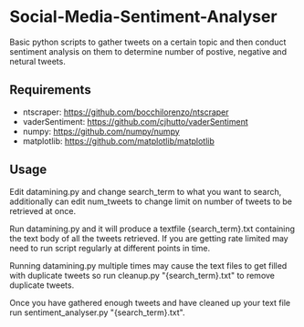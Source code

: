 # Social-Media-Sentiment-Analyser
Basic python scripts to gather tweets on a certain topic and then conduct sentiment analysis on them to determine number of postive, negative and netural tweets.

## Requirements
- ntscraper: https://github.com/bocchilorenzo/ntscraper
- vaderSentiment: https://github.com/cjhutto/vaderSentiment
- numpy: https://github.com/numpy/numpy
- matplotlib: https://github.com/matplotlib/matplotlib

## Usage
Edit datamining.py and change search_term to what you want to search, additionally can edit num_tweets to change limit on number of tweets to be retrieved at once.

Run datamining.py and it will produce a textfile {search_term}.txt containing the text body of all the tweets retrieved. If you are getting rate limited may need to run script regularly at different points in time.

Running datamining.py multiple times may cause the text files to get filled with duplicate tweets so run cleanup.py "{search_term}.txt" to remove duplicate tweets.

Once you have gathered enough tweets and have cleaned up your text file run sentiment_analyser.py "{search_term}.txt".
